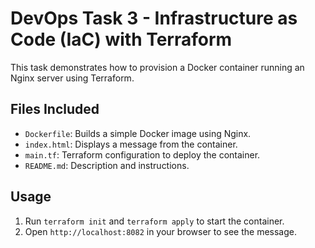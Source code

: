 
# DevOps Task 3 - Infrastructure as Code (IaC) with Terraform

This task demonstrates how to provision a Docker container running an Nginx server using Terraform.

## Files Included

- `Dockerfile`: Builds a simple Docker image using Nginx.
- `index.html`: Displays a message from the container.
- `main.tf`: Terraform configuration to deploy the container.
- `README.md`: Description and instructions.

## Usage

1. Run `terraform init` and `terraform apply` to start the container.
2. Open `http://localhost:8082` in your browser to see the message.
